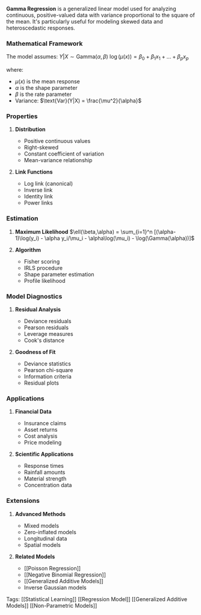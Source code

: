 **Gamma Regression** is a generalized linear model used for analyzing continuous, positive-valued data with variance proportional to the square of the mean. It's particularly useful for modeling skewed data and heteroscedastic responses.

### Mathematical Framework
The model assumes:
$Y|X \sim \text{Gamma}(\alpha, \beta)$
$\log(\mu(x)) = \beta_0 + \beta_1x_1 + ... + \beta_px_p$

where:
- $\mu(x)$ is the mean response
- $\alpha$ is the shape parameter
- $\beta$ is the rate parameter
- Variance: $\text{Var}(Y|X) = \frac{\mu^2}{\alpha}$

### Properties
1. **Distribution**
   - Positive continuous values
   - Right-skewed
   - Constant coefficient of variation
   - Mean-variance relationship

2. **Link Functions**
   - Log link (canonical)
   - Inverse link
   - Identity link
   - Power links

### Estimation
1. **Maximum Likelihood**
   $\ell(\beta,\alpha) = \sum_{i=1}^n [(\alpha-1)\log(y_i) - \alpha y_i/\mu_i - \alpha\log(\mu_i) - \log(\Gamma(\alpha))]$

2. **Algorithm**
   - Fisher scoring
   - IRLS procedure
   - Shape parameter estimation
   - Profile likelihood

### Model Diagnostics
1. **Residual Analysis**
   - Deviance residuals
   - Pearson residuals
   - Leverage measures
   - Cook's distance

2. **Goodness of Fit**
   - Deviance statistics
   - Pearson chi-square
   - Information criteria
   - Residual plots

### Applications
1. **Financial Data**
   - Insurance claims
   - Asset returns
   - Cost analysis
   - Price modeling

2. **Scientific Applications**
   - Response times
   - Rainfall amounts
   - Material strength
   - Concentration data

### Extensions
1. **Advanced Methods**
   - Mixed models
   - Zero-inflated models
   - Longitudinal data
   - Spatial models

2. **Related Models**
   - [[Poisson Regression]]
   - [[Negative Binomial Regression]]
   - [[Generalized Additive Models]]
   - Inverse Gaussian models

Tags:
[[Statistical Learning]]
[[Regression Model]]
[[Generalized Additive Models]]
[[Non-Parametric Models]]
